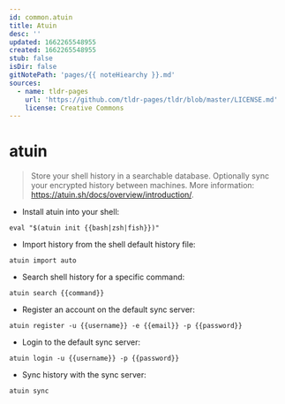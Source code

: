 ```yaml
---
id: common.atuin
title: Atuin
desc: ''
updated: 1662265548955
created: 1662265548955
stub: false
isDir: false
gitNotePath: 'pages/{{ noteHiearchy }}.md'
sources:
  - name: tldr-pages
    url: 'https://github.com/tldr-pages/tldr/blob/master/LICENSE.md'
    license: Creative Commons
---
```

# atuin

> Store your shell history in a searchable database.
> Optionally sync your encrypted history between machines.
> More information: <https://atuin.sh/docs/overview/introduction/>.

- Install atuin into your shell:

`eval "$(atuin init {{bash|zsh|fish}})"`

- Import history from the shell default history file:

`atuin import auto`

- Search shell history for a specific command:

`atuin search {{command}}`

- Register an account on the default sync server:

`atuin register -u {{username}} -e {{email}} -p {{password}}`

- Login to the default sync server:

`atuin login -u {{username}} -p {{password}}`

- Sync history with the sync server:

`atuin sync`

